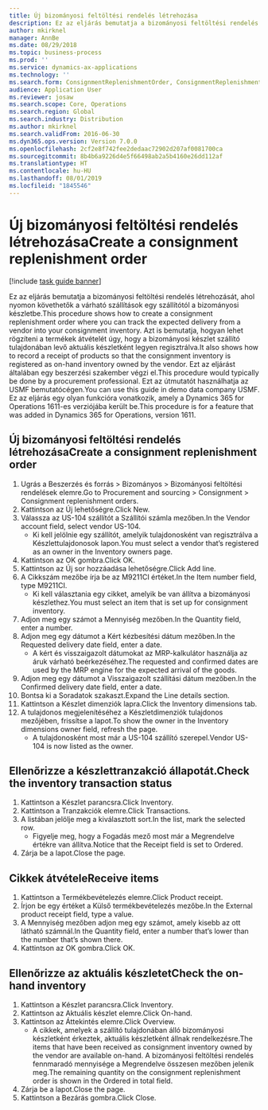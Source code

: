 ```yaml
---
title: Új bizományosi feltöltési rendelés létrehozása
description: Ez az eljárás bemutatja a bizományosi feltöltési rendelés létrehozását, ahol nyomon követhetők a várható szállítások egy szállítótól a bizományosi készletbe.
author: mkirknel
manager: AnnBe
ms.date: 08/29/2018
ms.topic: business-process
ms.prod: ''
ms.service: dynamics-ax-applications
ms.technology: ''
ms.search.form: ConsignmentReplenishmentOrder, ConsignmentReplenishmentOrderCreate, InventTrans, ConsignmentDraftReplenishmentOrderJournal, InventOnhandMovement, InventOnhandItem, InventItemIdLookupSimple
audience: Application User
ms.reviewer: josaw
ms.search.scope: Core, Operations
ms.search.region: Global
ms.search.industry: Distribution
ms.author: mkirknel
ms.search.validFrom: 2016-06-30
ms.dyn365.ops.version: Version 7.0.0
ms.openlocfilehash: 2cf2e8f742fee2dedaac72902d207af0081700ca
ms.sourcegitcommit: 8b4b6a9226d4e5f66498ab2a5b4160e26dd112af
ms.translationtype: HT
ms.contentlocale: hu-HU
ms.lasthandoff: 08/01/2019
ms.locfileid: "1845546"
---
```

# <a name="create-a-consignment-replenishment-order"></a><span data-ttu-id="04efd-103">Új bizományosi feltöltési rendelés létrehozása</span><span class="sxs-lookup"><span data-stu-id="04efd-103">Create a consignment replenishment order</span></span>

[!include [task guide banner](../../includes/task-guide-banner.md)]

<span data-ttu-id="04efd-104">Ez az eljárás bemutatja a bizományosi feltöltési rendelés létrehozását, ahol nyomon követhetők a várható szállítások egy szállítótól a bizományosi készletbe.</span><span class="sxs-lookup"><span data-stu-id="04efd-104">This procedure shows how to create a consignment replenishment order where you can track the expected delivery from a vendor into your consignment inventory.</span></span> <span data-ttu-id="04efd-105">Azt is bemutatja, hogyan lehet rögzíteni a termékek átvételét úgy, hogy a bizományosi készlet szállító tulajdonában levő aktuális készletként legyen regisztrálva.</span><span class="sxs-lookup"><span data-stu-id="04efd-105">It also shows how to record a receipt of products so that the consignment inventory is registered as on-hand inventory owned by the vendor.</span></span> <span data-ttu-id="04efd-106">Ezt az eljárást általában egy beszerzési szakember végzi el.</span><span class="sxs-lookup"><span data-stu-id="04efd-106">This procedure would typically be done by a procurement professional.</span></span> <span data-ttu-id="04efd-107">Ezt az útmutatót használhatja az USMF bemutatócégen.</span><span class="sxs-lookup"><span data-stu-id="04efd-107">You can use this guide in demo data company USMF.</span></span> <span data-ttu-id="04efd-108">Ez az eljárás egy olyan funkcióra vonatkozik, amely a Dynamics 365 for Operations 1611-es verziójába került be.</span><span class="sxs-lookup"><span data-stu-id="04efd-108">This procedure is for a feature that was added in Dynamics 365 for Operations, version 1611.</span></span>




## <a name="create-a-consignment-replenishment-order"></a><span data-ttu-id="04efd-109">Új bizományosi feltöltési rendelés létrehozása</span><span class="sxs-lookup"><span data-stu-id="04efd-109">Create a consignment replenishment order</span></span>
1. <span data-ttu-id="04efd-110">Ugrás a Beszerzés és forrás > Bizományos > Bizományosi feltöltési rendelések elemre.</span><span class="sxs-lookup"><span data-stu-id="04efd-110">Go to Procurement and sourcing > Consignment > Consignment replenishment orders.</span></span>
2. <span data-ttu-id="04efd-111">Kattintson az Új lehetőségre.</span><span class="sxs-lookup"><span data-stu-id="04efd-111">Click New.</span></span>
3. <span data-ttu-id="04efd-112">Válassza az US-104 szállítót a Szállítói számla mezőben.</span><span class="sxs-lookup"><span data-stu-id="04efd-112">In the Vendor account field, select vendor US-104.</span></span>
    * <span data-ttu-id="04efd-113">Ki kell jelölnie egy szállítót, amelyik tulajdonosként van regisztrálva a Készlettulajdonosok lapon.</span><span class="sxs-lookup"><span data-stu-id="04efd-113">You must select a vendor that’s registered as an owner in the Inventory owners page.</span></span>  
4. <span data-ttu-id="04efd-114">Kattintson az OK gombra.</span><span class="sxs-lookup"><span data-stu-id="04efd-114">Click OK.</span></span>
5. <span data-ttu-id="04efd-115">Kattintson az Új sor hozzáadása lehetőségre.</span><span class="sxs-lookup"><span data-stu-id="04efd-115">Click Add line.</span></span>
6. <span data-ttu-id="04efd-116">A Cikkszám mezőbe írja be az M9211CI értéket.</span><span class="sxs-lookup"><span data-stu-id="04efd-116">In the Item number field, type M9211CI.</span></span>
    * <span data-ttu-id="04efd-117">Ki kell választania egy cikket, amelyik be van állítva a bizományosi készlethez.</span><span class="sxs-lookup"><span data-stu-id="04efd-117">You must select an item that is set up for consignment inventory.</span></span>  
7. <span data-ttu-id="04efd-118">Adjon meg egy számot a Mennyiség mezőben.</span><span class="sxs-lookup"><span data-stu-id="04efd-118">In the Quantity field, enter a number.</span></span>
8. <span data-ttu-id="04efd-119">Adjon meg egy dátumot a Kért kézbesítési dátum mezőben.</span><span class="sxs-lookup"><span data-stu-id="04efd-119">In the Requested delivery date field, enter a date.</span></span>
    * <span data-ttu-id="04efd-120">A kért és visszaigazolt dátumokat az MRP-kalkulátor használja az áruk várható beérkezéséhez.</span><span class="sxs-lookup"><span data-stu-id="04efd-120">The requested and confirmed dates are used by the MRP engine for the expected arrival of the goods.</span></span>  
9. <span data-ttu-id="04efd-121">Adjon meg egy dátumot a Visszaigazolt szállítási dátum mezőben.</span><span class="sxs-lookup"><span data-stu-id="04efd-121">In the Confirmed delivery date field, enter a date.</span></span>
10. <span data-ttu-id="04efd-122">Bontsa ki a Soradatok szakaszt.</span><span class="sxs-lookup"><span data-stu-id="04efd-122">Expand the Line details section.</span></span>
11. <span data-ttu-id="04efd-123">Kattintson a Készlet dimenziók lapra.</span><span class="sxs-lookup"><span data-stu-id="04efd-123">Click the Inventory dimensions tab.</span></span>
12. <span data-ttu-id="04efd-124">A tulajdonos megjelenítéséhez a Készletdimenziók tulajdonos mezőjében, frissítse a lapot.</span><span class="sxs-lookup"><span data-stu-id="04efd-124">To show the owner in the Inventory dimensions owner field, refresh the page.</span></span>
    * <span data-ttu-id="04efd-125">A tulajdonosként most már a US-104 szállító szerepel.</span><span class="sxs-lookup"><span data-stu-id="04efd-125">Vendor US-104 is now listed as the owner.</span></span>  

## <a name="check-the-inventory-transaction-status"></a><span data-ttu-id="04efd-126">Ellenőrizze a készlettranzakció állapotát.</span><span class="sxs-lookup"><span data-stu-id="04efd-126">Check the inventory transaction status</span></span>
1. <span data-ttu-id="04efd-127">Kattintson a Készlet parancsra.</span><span class="sxs-lookup"><span data-stu-id="04efd-127">Click Inventory.</span></span>
2. <span data-ttu-id="04efd-128">Kattintson a Tranzakciók elemre.</span><span class="sxs-lookup"><span data-stu-id="04efd-128">Click Transactions.</span></span>
3. <span data-ttu-id="04efd-129">A listában jelölje meg a kiválasztott sort.</span><span class="sxs-lookup"><span data-stu-id="04efd-129">In the list, mark the selected row.</span></span>
    * <span data-ttu-id="04efd-130">Figyelje meg, hogy a Fogadás mező most már a Megrendelve értékre van állítva.</span><span class="sxs-lookup"><span data-stu-id="04efd-130">Notice that the Receipt field is set to Ordered.</span></span>  
4. <span data-ttu-id="04efd-131">Zárja be a lapot.</span><span class="sxs-lookup"><span data-stu-id="04efd-131">Close the page.</span></span>

## <a name="receive-items"></a><span data-ttu-id="04efd-132">Cikkek átvétele</span><span class="sxs-lookup"><span data-stu-id="04efd-132">Receive items</span></span>
1. <span data-ttu-id="04efd-133">Kattintson a Termékbevételezés elemre.</span><span class="sxs-lookup"><span data-stu-id="04efd-133">Click Product receipt.</span></span>
2. <span data-ttu-id="04efd-134">Írjon be egy értéket a Külső termékbevételezés mezőbe.</span><span class="sxs-lookup"><span data-stu-id="04efd-134">In the External product receipt field, type a value.</span></span>
3. <span data-ttu-id="04efd-135">A Mennyiség mezőben adjon meg egy számot, amely kisebb az ott látható számnál.</span><span class="sxs-lookup"><span data-stu-id="04efd-135">In the Quantity field, enter a number that’s lower than the number that’s shown there.</span></span> 
4. <span data-ttu-id="04efd-136">Kattintson az OK gombra.</span><span class="sxs-lookup"><span data-stu-id="04efd-136">Click OK.</span></span>

## <a name="check-the-on-hand-inventory"></a><span data-ttu-id="04efd-137">Ellenőrizze az aktuális készletet</span><span class="sxs-lookup"><span data-stu-id="04efd-137">Check the on-hand inventory</span></span>
1. <span data-ttu-id="04efd-138">Kattintson a Készlet parancsra.</span><span class="sxs-lookup"><span data-stu-id="04efd-138">Click Inventory.</span></span>
2. <span data-ttu-id="04efd-139">Kattintson az Aktuális készlet elemre.</span><span class="sxs-lookup"><span data-stu-id="04efd-139">Click On-hand.</span></span>
3. <span data-ttu-id="04efd-140">Kattintson az Áttekintés elemre.</span><span class="sxs-lookup"><span data-stu-id="04efd-140">Click Overview.</span></span>
    * <span data-ttu-id="04efd-141">A cikkek, amelyek a szállító tulajdonában álló bizományosi készletként érkeztek, aktuális készletként állnak rendelkezésre.</span><span class="sxs-lookup"><span data-stu-id="04efd-141">The items that have been received as consignment inventory owned by the vendor are available on-hand.</span></span> <span data-ttu-id="04efd-142">A bizományosi feltöltési rendelés fennmaradó mennyisége a Megrendelve összesen mezőben jelenik meg.</span><span class="sxs-lookup"><span data-stu-id="04efd-142">The remaining quantity on the consignment replenishment order is shown in the Ordered in total field.</span></span>  
4. <span data-ttu-id="04efd-143">Zárja be a lapot.</span><span class="sxs-lookup"><span data-stu-id="04efd-143">Close the page.</span></span>
5. <span data-ttu-id="04efd-144">Kattintson a Bezárás gombra.</span><span class="sxs-lookup"><span data-stu-id="04efd-144">Click Close.</span></span>

